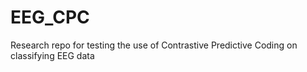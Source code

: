 # EEG_CPC
Research repo for testing the use of Contrastive Predictive Coding on classifying EEG data
